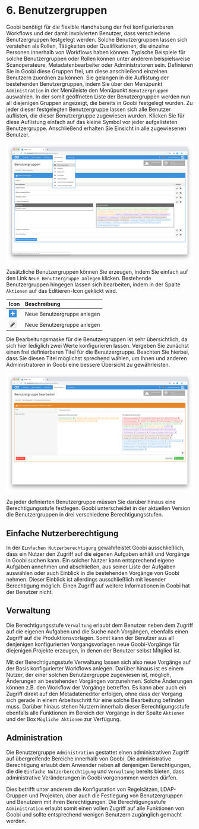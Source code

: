 # 6. Benutzergruppen

Goobi benötigt für die flexible Handhabung der frei konfigurierbaren Workflows und der damit involvierten Benutzer, dass verschiedene Benutzergruppen festgelegt werden. Solche Benutzergruppen lassen sich verstehen als Rollen, Tätigkeiten oder Qualifikationen, die einzelne Personen innerhalb von Workflows haben können. Typische Beispiele für solche Benutzergruppen oder Rollen können unter anderem beispielsweise Scanoperateure, Metadatenbearbeiter oder Administratoren sein. Definieren Sie in Goobi diese Gruppen frei, um diese anschließend einzelnen Benutzern zuordnen zu können. Sie gelangen in die Auflistung der bestehenden Benutzergruppen, indem Sie über den Menüpunkt `Administration` in der Menüleiste den Menüpunkt `Benutzergruppen` auswählen. In der somit geöffneten Liste der Benutzergruppen werden nun all diejenigen Gruppen angezeigt, die bereits in Goobi festgelegt wurden. Zu jeder dieser festgelegten Benutzergruppe lassen sich alle Benutzer auflisten, die dieser Benutzergruppe zugewiesen wurden. Klicken Sie für diese Auflistung einfach auf das kleine Symbol vor jeder aufgelisteten Benutzergruppe. Anschließend erhalten Sie Einsicht in alle zugewiesenen Benutzer.

![Auflistung aller bereits konfigurierten Benutzergruppen und der zugewiesenen Benutzer](../.gitbook/assets/30-65d.png)

Zusätzliche Benutzergruppen können Sie erzeugen, indem Sie einfach auf den Link `Neue Benutzergruppe anlegen` klicken. Bestehende Benutzergruppen hingegen lassen sich bearbeiten, indem in der Spalte `Aktionen` auf das Editieren-Icon geklickt wird.

| Icon | Beschreibung |
| :--- | :--- |
| ![ruleset\_02.png](../.gitbook/assets/ruleset_02.png) | Neue Benutzergruppe anlegen |
| ![ruleset\_01.png](../.gitbook/assets/ruleset_01.png) | Neue Benutzergruppe anlegen |

Die Bearbeitungsmaske für die Benutzergruppen ist sehr übersichtlich, da sich hier lediglich zwei Werte konfigurieren lassen. Vergeben Sie zunächst einen frei definierbaren Titel für die Benutzergruppe. Beachten Sie hierbei, dass Sie diesen Titel möglichst sprechend wählen, um Ihnen und anderen Administratoren in Goobi eine bessere Übersicht zu gewährleisten.

![Eine Benutzergruppe bearbeiten](../.gitbook/assets/30-66d.png)

Zu jeder definierten Benutzergruppe müssen Sie darüber hinaus eine Berechtigungsstufe festlegen. Goobi unterscheidet in der aktuellen Version die Benutzergruppen in drei verschiedene Berechtigungsstufen.

## Einfache Nutzerberechtigung

In der `Einfachen Nutzerberechtigung` gewährleistet Goobi ausschließlich, dass ein Nutzer den Zugriff auf die eigenen Aufgaben erhält und Vorgänge in Goobi suchen kann. Ein solcher Nutzer kann entsprechend eigene Aufgaben annehmen und abschließen, aus seiner Liste der Aufgaben auswählen oder auch Einblick in die bestehenden Vorgänge von Goobi nehmen. Dieser Einblick ist allerdings ausschließlich mit lesender Berechtigung möglich. Einen Zugriff auf weitere Informationen in Goobi hat der Benutzer nicht.

## Verwaltung

Die Berechtigungsstufe `Verwaltung` erlaubt dem Benutzer neben dem Zugriff auf die eigenen Aufgaben und die Suche nach Vorgängen, ebenfalls einen Zugriff auf die Produktionsvorlagen. Somit kann der Benutzer aus all denjenigen konfigurierten Vorgangsvorlagen neue Goobi-Vorgänge für diejenigen Projekte erzeugen, in denen der Benutzer selbst Mitglied ist.

Mit der Berechtigungsstufe Verwaltung lassen sich also neue Vorgänge auf der Basis konfigurierter Workflows anlegen. Darüber hinaus ist es einem Nutzer, der einer solchen Benutzergruppe zugewiesen ist, möglich, Änderungen an bestehenden Vorgängen vorzunehmen. Solche Änderungen können z.B. den Workflow der Vorgänge betreffen. Es kann aber auch ein Zugriff direkt auf den Metadateneditor erfolgen, ohne dass der Vorgang sich gerade in einem Arbeitsschritt für eine solche Bearbeitung befinden muss. Darüber hinaus stehen Nutzern innerhalb dieser Berechtigungsstufe ebenfalls alle Funktionen im Bereich der Vorgänge in der Spalte `Aktionen` und der Box `Mögliche Aktionen` zur Verfügung.

## Administration

Die Benutzergruppe `Administration` gestattet einen administrativen Zugriff auf übergreifende Bereiche innerhalb von Goobi. Die administrative Berechtigung erlaubt dem Anwender neben all denjenigen Berechtigungen, die die `Einfache Nutzerberechtigung` und `Verwaltung` bereits bieten, dass administrative Veränderungen in Goobi vorgenommen werden dürfen.

Dies betrifft unter anderem die Konfiguration von Regelsätzen, LDAP-Gruppen und Projekten, aber auch die Festlegung von Benutzergruppen und Benutzern mit ihren Berechtigungen. Die Berechtigungsstufe `Administration` erlaubt somit einen vollen Zugriff auf alle Funktionen von Goobi und sollte entsprechend wenigen Benutzern zugänglich gemacht werden.


